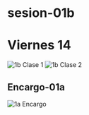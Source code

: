 # sesion-01b
# Viernes 14
![1b Clase 1](https://github.com/user-attachments/assets/53a98d8a-a441-42ed-af3a-a78145b72917)
![1b Clase 2](https://github.com/user-attachments/assets/8decf447-c401-4956-ab1d-f18e26c796b3)


## Encargo-01a
![1a Encargo](https://github.com/user-attachments/assets/1e0ebae3-5eae-4c3e-a58c-a03c19b17176)
